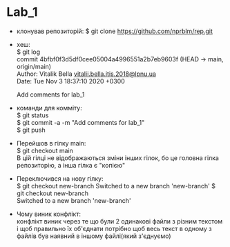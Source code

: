 # Lab_1
- клонував репозиторій: $ git clone https://github.com/nprblm/rep.git
- хеш:  
        $ git log  
        commit 4bfbf0f3d5df0cee05004a4996551a2b7eb9603f (HEAD -> main, origin/main)  
        Author: Vitalik Bella <vitalii.bella.itis.2018@lpnu.ua>  
        Date:   Tue Nov 3 18:37:10 2020 +0300  
    
    Add comments for lab_1  

- команди для комміту:  
        $ git status  
        $ git commit -a -m "Add comments for lab_1"  
        $ git push  
- Перейшов в гілку main:  
     $ git checkout main    
     В цій гілці не відображаються зміни інших гілок, бо це головна гілка репозиторію, а інша гілка є "копією"  
                  
- Переключився на нову гілку:  
    $ git checkout new-branch
    Switched to a new branch 'new-branch'
    $ git checkout new-branch  
    Switched to a new branch 'new-branch'    
- Чому виник конфлікт:  
    конфлікт виник через те що були 2 одинакові файли з різним текстом і щоб правильно їх об'єднати потрібно щоб весь текст в одному з файлів був наявний в іншому файлі(який з'єднуємо)
